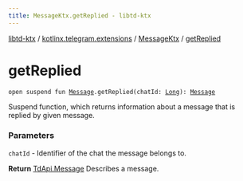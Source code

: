 ```yaml
---
title: MessageKtx.getReplied - libtd-ktx
---
```


[libtd-ktx](../../index.html) / [kotlinx.telegram.extensions](../index.html) / [MessageKtx](index.html) / [getReplied](./get-replied.html)

# getReplied

`open suspend fun `[`Message`](https://tdlibx.github.io/td/docs/org/drinkless/td/libcore/telegram/TdApi.Message.html)`.getReplied(chatId: `[`Long`](https://kotlinlang.org/api/latest/jvm/stdlib/kotlin/-long/index.html)`): `[`Message`](https://tdlibx.github.io/td/docs/org/drinkless/td/libcore/telegram/TdApi.Message.html)

Suspend function, which returns information about a message that is replied by given message.

### Parameters

`chatId` - Identifier of the chat the message belongs to.

**Return**
[TdApi.Message](https://tdlibx.github.io/td/docs/org/drinkless/td/libcore/telegram/TdApi.Message.html) Describes a message.

